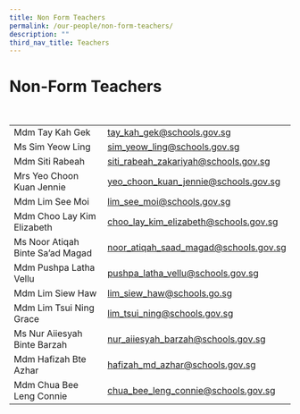 ```yaml
---
title: Non Form Teachers
permalink: /our-people/non-form-teachers/
description: ""
third_nav_title: Teachers
---
```


<h1><b>Non-Form Teachers</b></h1>
<br>


|  |  | 
| -------- | -------- |
| Mdm Tay Kah Gek    | [tay_kah_gek@schools.gov.sg](mailto:tay_kah_gek@schools.gov.sg)    | 
|Ms Sim Yeow Ling|[sim_yeow_ling@schools.gov.sg](mailto:sim_yeow_ling@schools.gov.sg)|
|Mdm Siti Rabeah|[siti_rabeah_zakariyah@schools.gov.sg](mailto:siti_rabeah_zakariyah@schools.gov.sg)|
|Mrs Yeo Choon Kuan Jennie|[yeo_choon_kuan_jennie@schools.gov.sg](mailto:yeo_choon_kuan_jennie@schools.gov.sg)|
|Mdm Lim See Moi|[lim_see_moi@schools.gov.sg](mailto:lim_see_moi@schools.gov.sg)|
|Mdm Choo Lay Kim Elizabeth|[choo_lay_kim_elizabeth@schools.gov.sg](mailto:choo_lay_kim_elizabeth@schools.gov.sg)|
|Ms Noor Atiqah Binte Sa’ad Magad|[noor_atiqah_saad_magad@schools.gov.sg](mailto:noor_atiqah_saad_magad@schools.gov.sg)|
|Mdm Pushpa Latha Vellu|[pushpa_latha_vellu@schools.gov.sg](mailto:pushpa_latha_vellu@schools.gov.sg)|
|Mdm Lim Siew Haw|[lim_siew_haw@schools.go.sg](mailto:lim_siew_haw@schools.go.sg)|
|Mdm Lim Tsui Ning Grace|[lim_tsui_ning@schools.gov.sg](mailto:lim_tsui_ning@schools.gov.sg)|
|Ms Nur Aiiesyah Binte Barzah|[nur_aiiesyah_barzah@schools.gov.sg](mailto:nur_aiiesyah_barzah@schools.gov.sg)|
|Mdm Hafizah Bte Azhar|[hafizah_md_azhar@schools.gov.sg](mailto:hafizah_md_azhar@schools.gov.sg)|
|Mdm Chua Bee Leng Connie|[chua_bee_leng_connie@schools.gov.sg](mailto:chua_bee_leng_connie@schools.gov.sg)|